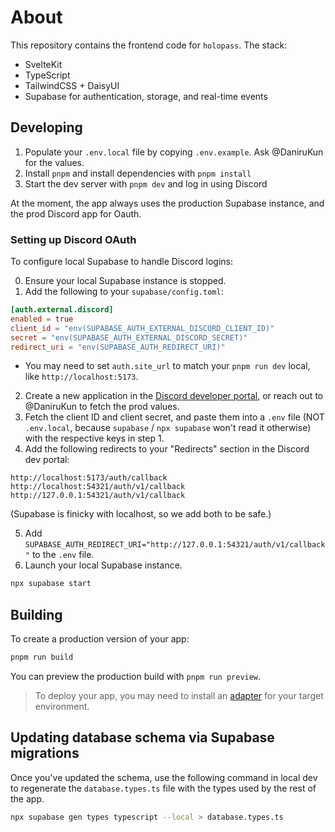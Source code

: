 # About

This repository contains the frontend code for `holopass`. The stack:

- SvelteKit
- TypeScript
- TailwindCSS + DaisyUI
- Supabase for authentication, storage, and real-time events

## Developing

1. Populate your `.env.local` file by copying `.env.example`. Ask @DaniruKun for the values.
2. Install `pnpm` and install dependencies with `pnpm install`
3. Start the dev server with `pnpm dev` and log in using Discord

At the moment, the app always uses the production Supabase instance, and the prod Discord app for Oauth.

### Setting up Discord OAuth

To configure local Supabase to handle Discord logins:

0. Ensure your local Supabase instance is stopped.
1. Add the following to your `supabase/config.toml`:

```toml
[auth.external.discord]
enabled = true
client_id = "env(SUPABASE_AUTH_EXTERNAL_DISCORD_CLIENT_ID)"
secret = "env(SUPABASE_AUTH_EXTERNAL_DISCORD_SECRET)"
redirect_uri = "env(SUPABASE_AUTH_REDIRECT_URI)"
```

- You may need to set `auth.site_url` to match your `pnpm run dev` local, like `http://localhost:5173`.

2. Create a new application in the [Discord developer portal](https://discord.com/developers/applications), or reach out to @DaniruKun to fetch the prod values.
3. Fetch the client ID and client secret, and paste them into a `.env` file (NOT `.env.local`, because `supabase` / `npx supabase` won't read it otherwise) with the respective keys in step 1.
4. Add the following redirects to your "Redirects" section in the Discord dev portal:

```
http://localhost:5173/auth/callback
http://localhost:54321/auth/v1/callback
http://127.0.0.1:54321/auth/v1/callback
```

(Supabase is finicky with localhost, so we add both to be safe.)

5. Add `SUPABASE_AUTH_REDIRECT_URI="http://127.0.0.1:54321/auth/v1/callback"` to the `.env` file.
6. Launch your local Supabase instance.

```sh
npx supabase start
```

## Building

To create a production version of your app:

```bash
pnpm run build
```

You can preview the production build with `pnpm run preview`.

> To deploy your app, you may need to install an [adapter](https://kit.svelte.dev/docs/adapters) for your target environment.

## Updating database schema via Supabase migrations

Once you've updated the schema, use the following command in local dev to regenerate the `database.types.ts` file with the types used by the rest of the app.

```bash
npx supabase gen types typescript --local > database.types.ts
```
